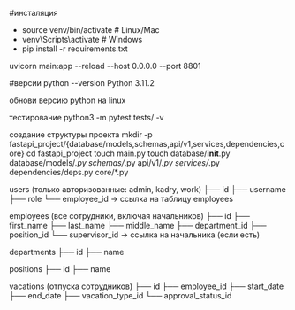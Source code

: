#инсталяция


- source venv/bin/activate  # Linux/Mac
- venv\Scripts\activate   # Windows
- pip install -r requirements.txt

uvicorn main:app --reload --host 0.0.0.0 --port 8801

#версии 
python --version
Python 3.11.2


обнови версию python на linux


тестирование
python3 -m pytest tests/ -v



создание структуры проекта
mkdir -p fastapi_project/{database/models,schemas,api/v1,services,dependencies,core}
cd fastapi_project
touch main.py
touch database/__init__.py database/models/*.py schemas/*.py api/v1/*.py services/*.py dependencies/deps.py core/*.py



users (только авторизованные: admin, kadry, work)
├── id
├── username
├── role
└── employee_id → ссылка на таблицу employees

employees (все сотрудники, включая начальников)
├── id
├── first_name
├── last_name
├── middle_name
├── department_id
├── position_id
└── supervisor_id → ссылка на начальника (если есть)

departments
├── id
├── name

positions
├── id
├── name

vacations (отпуска сотрудников)
├── id
├── employee_id
├── start_date
├── end_date
├── vacation_type_id
└── approval_status_id